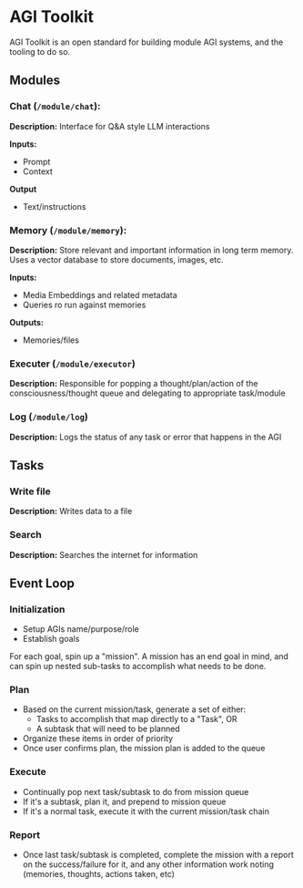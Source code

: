 # AGI Toolkit

AGI Toolkit is an open standard for building module AGI systems, and the tooling to do so.

## Modules

### Chat (`/module/chat`):
**Description:**
Interface for Q&A style LLM interactions

**Inputs:**
- Prompt
- Context

**Output**
- Text/instructions


### Memory (`/module/memory`):
**Description:**
Store relevant and important information in long term memory. Uses a vector database to store documents, images, etc.

**Inputs:**
- Media Embeddings and related metadata
- Queries ro run against memories

**Outputs:**
- Memories/files

### Executer (`/module/executor`)
**Description:**
Responsible for popping a thought/plan/action of the consciousness/thought queue and delegating to appropriate task/module

### Log (`/module/log`)
**Description:**
Logs the status of any task or error that happens in the AGI


## Tasks
### Write file
**Description:**
Writes data to a file

### Search
**Description:**
Searches the internet for information


## Event Loop
### Initialization
- Setup AGIs name/purpose/role
- Establish goals


For each goal, spin up a "mission". A mission has an end goal in mind, and can spin up nested sub-tasks to accomplish what needs to be done.

### Plan
- Based on the current mission/task, generate a set of either:
  - Tasks to accomplish that map directly to a "Task", OR
  - A subtask that will need to be planned
- Organize these items in order of priority
- Once user confirms plan, the mission plan is added to the queue

### Execute
- Continually pop next task/subtask to do from mission queue
- If it's a subtask, plan it, and prepend to mission queue
- If it's a normal task, execute it with the current mission/task chain

### Report
- Once last task/subtask is completed, complete the mission with a report on the success/failure for it, and any other information work noting (memories, thoughts, actions taken, etc)
